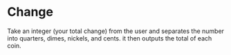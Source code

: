 # Change

Take an integer (your total change) from the user and separates the number into quarters, dimes, nickels, and cents. it then outputs the total of each coin.
